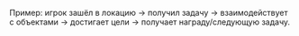 
Пример: игрок зашёл в локацию → получил задачу → взаимодействует с объектами → достигает цели → получает награду/следующую задачу.